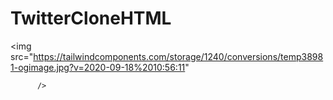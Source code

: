 ﻿# TwitterCloneHTML
  <img
            src="https://tailwindcomponents.com/storage/1240/conversions/temp38981-ogimage.jpg?v=2020-09-18%2010:56:11"
         
          />
